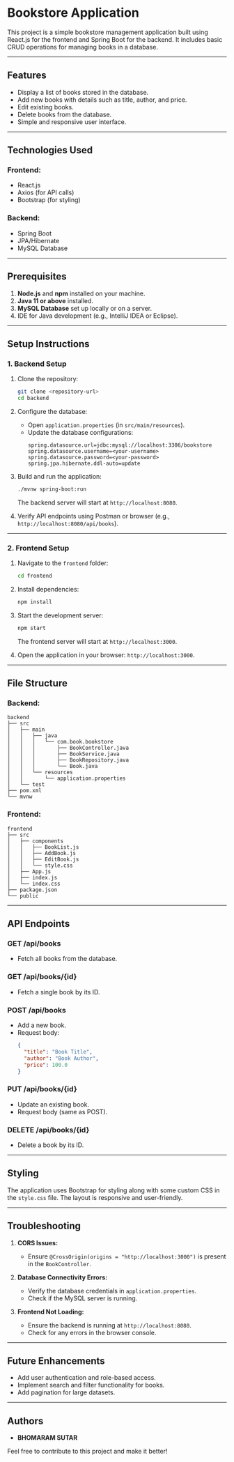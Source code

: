 # Bookstore Application

This project is a simple bookstore management application built using React.js for the frontend and Spring Boot for the backend. It includes basic CRUD operations for managing books in a database.

---

## Features

- Display a list of books stored in the database.
- Add new books with details such as title, author, and price.
- Edit existing books.
- Delete books from the database.
- Simple and responsive user interface.

---

## Technologies Used

### Frontend:
- React.js
- Axios (for API calls)
- Bootstrap (for styling)

### Backend:
- Spring Boot
- JPA/Hibernate
- MySQL Database

---

## Prerequisites

1. **Node.js** and **npm** installed on your machine.
2. **Java 11 or above** installed.
3. **MySQL Database** set up locally or on a server.
4. IDE for Java development (e.g., IntelliJ IDEA or Eclipse).

---

## Setup Instructions

### 1. Backend Setup

1. Clone the repository:
   ```bash
   git clone <repository-url>
   cd backend
   ```

2. Configure the database:
   - Open `application.properties` (in `src/main/resources`).
   - Update the database configurations:
     ```properties
     spring.datasource.url=jdbc:mysql://localhost:3306/bookstore
     spring.datasource.username=<your-username>
     spring.datasource.password=<your-password>
     spring.jpa.hibernate.ddl-auto=update
     ```

3. Build and run the application:
   ```bash
   ./mvnw spring-boot:run
   ```

   The backend server will start at `http://localhost:8080`.

4. Verify API endpoints using Postman or browser (e.g., `http://localhost:8080/api/books`).

---

### 2. Frontend Setup

1. Navigate to the `frontend` folder:
   ```bash
   cd frontend
   ```

2. Install dependencies:
   ```bash
   npm install
   ```

3. Start the development server:
   ```bash
   npm start
   ```

   The frontend server will start at `http://localhost:3000`.

4. Open the application in your browser: `http://localhost:3000`.

---

## File Structure

### Backend:
```
backend
├── src
│   ├── main
│   │   ├── java
│   │   │   └── com.book.bookstore
│   │   │       ├── BookController.java
│   │   │       ├── BookService.java
│   │   │       ├── BookRepository.java
│   │   │       └── Book.java
│   │   └── resources
│   │       └── application.properties
│   └── test
├── pom.xml
└── mvnw
```

### Frontend:
```
frontend
├── src
│   ├── components
│   │   ├── BookList.js
│   │   ├── AddBook.js
│   │   ├── EditBook.js
│   │   └── style.css
│   ├── App.js
│   ├── index.js
│   └── index.css
├── package.json
└── public
```

---

## API Endpoints

### GET /api/books
- Fetch all books from the database.

### GET /api/books/{id}
- Fetch a single book by its ID.

### POST /api/books
- Add a new book.
- Request body:
  ```json
  {
    "title": "Book Title",
    "author": "Book Author",
    "price": 100.0
  }
  ```

### PUT /api/books/{id}
- Update an existing book.
- Request body (same as POST).

### DELETE /api/books/{id}
- Delete a book by its ID.

---

## Styling

The application uses Bootstrap for styling along with some custom CSS in the `style.css` file. The layout is responsive and user-friendly.

---

## Troubleshooting

1. **CORS Issues:**
   - Ensure `@CrossOrigin(origins = "http://localhost:3000")` is present in the `BookController`.

2. **Database Connectivity Errors:**
   - Verify the database credentials in `application.properties`.
   - Check if the MySQL server is running.

3. **Frontend Not Loading:**
   - Ensure the backend is running at `http://localhost:8080`.
   - Check for any errors in the browser console.

---

## Future Enhancements

- Add user authentication and role-based access.
- Implement search and filter functionality for books.
- Add pagination for large datasets.

---

## Authors
- **BHOMARAM SUTAR**

Feel free to contribute to this project and make it better!

